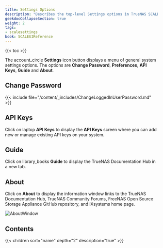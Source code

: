 ```yaml
---
title: Settings Options
description: "Describes the top-level Settings options in TrueNAS SCALE."
geekdocCollapseSection: true
weight: 2
tags:
- scalesettings
book: SCALEUIReference
---
```



{{< toc >}}

The <span class="material-icons">account_circle</span> **Settings** icon button displays a menu of general system settings options. 
The options are **Change Password**, **Preferences**, **API Keys**, **Guide** and **About**.

## Change Password

{{< include file="/content/_includes/ChangeLoggedInUserPassword.md" >}}

## API Keys

Click on <span class="material-icons">laptop</span> **API Keys** to display the **API Keys** screen where you can add new or manage existing API keys on your system.

## Guide

Click on <span class="material-icons">library_books</span> **Guide** to display the TrueNAS Documentation Hub in a new tab.

## About

Click on <span class="iconify" data-icon="ant-design:info-circle-outlined"></span> **About** to display the information window links to the TrueNAS Documentation Hub, TrueNAS Community Forums, FreeNAS Open Source Storage Appliance GitHub repository, and iXsystems home page.

![AboutWindow](/images/SCALE/Dashboard/AboutWindow.png "About Window")

## Contents

{{< children sort="name" depth="2" description="true" >}} 